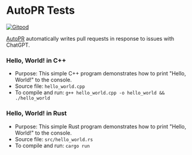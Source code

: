 # AutoPR Tests

[![Gitpod](https://img.shields.io/badge/Gitpod-ready--to--code-blue?logo=gitpod)](https://gitpod.io/#https://github.com/Konard/AutoPR-tests)

[AutoPR](https://github.com/irgolic/AutoPR) automatically writes pull requests in response to issues with ChatGPT.

### Hello, World! in C++
- Purpose: This simple C++ program demonstrates how to print "Hello, World!" to the console.
- Source file: `hello_world.cpp`
- To compile and run: `g++ hello_world.cpp -o hello_world && ./hello_world`

### Hello, World! in Rust
- Purpose: This simple Rust program demonstrates how to print "Hello, World!" to the console.
- Source file: `src/hello_world.rs`
- To compile and run: `cargo run`